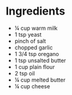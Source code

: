 # Ingredients
* ¼ cup warm milk
* 1 tsp yeast
* pinch of salt
* chopped garlic
* 1 3/4 tsp oregano
* 1 tsp unsalted butter
* 1 cup plain flour
* 2 tsp oil
* ¼ cup melted butter
* ¼ cup cheese